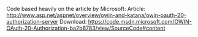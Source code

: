 ﻿Code based heavily on the article by Microsoft:
Article: http://www.asp.net/aspnet/overview/owin-and-katana/owin-oauth-20-authorization-server
Download: https://code.msdn.microsoft.com/OWIN-OAuth-20-Authorization-ba2b8783/view/SourceCode#content